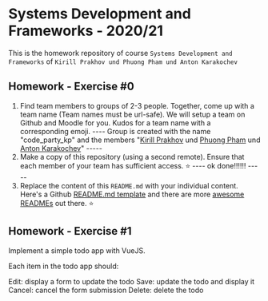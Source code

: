 # Systems Development and Frameworks - 2020/21

This is the homework repository of course `Systems Development and Frameworks` of `Kirill Prakhov und Phuong Pham und Anton Karakochev`


## Homework - Exercise #0

1. Find team members to groups of 2-3 people. Together, come up with a team name (Team names must be url-safe). We will setup a team on Github and Moodle for you. Kudos for a team name with a corresponding emoji. 
---- Group is created with the name "code_party_kp" and the members "[Kirill Prakhov](https://github.com/kipmann) und [Phuong Pham](https://github.com/jingyophuong) und [Anton Karakochev](https://github.com/KarakoA)" -----
2. Make a copy of this repository (using a second remote). Ensure that each member of your team has sufficient access. :star:
---- ok done!!!!!! -----
3. Replace the content of this `README.md` with your individual content. Here's a Github [README.md template](https://github.com/othneildrew/Best-README-Template) and there are more [awesome READMEs](https://github.com/matiassingers/awesome-readme) out there. :star:

## Homework - Exercise #1
Implement a simple todo app with VueJS.

Each item in the todo app should:

Edit: display a form to update the todo
Save: update the todo and display it
Cancel: cancel the form submission
Delete: delete the todo
